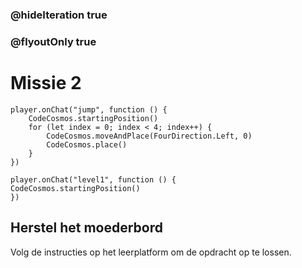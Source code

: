 ### @hideIteration true
### @flyoutOnly true
# Missie 2
```blocks
player.onChat("jump", function () {
    CodeCosmos.startingPosition()
    for (let index = 0; index < 4; index++) {
        CodeCosmos.moveAndPlace(FourDirection.Left, 0)
        CodeCosmos.place()
    }
})
```

```template
player.onChat("level1", function () {
CodeCosmos.startingPosition()
})
```
## Herstel het moederbord
Volg de instructies op het leerplatform om de opdracht op te lossen.
